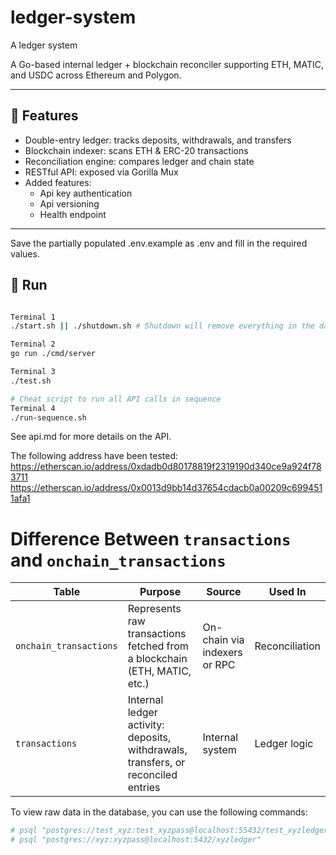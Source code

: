 # ledger-system
A ledger system


A Go-based internal ledger + blockchain reconciler supporting ETH, MATIC, and USDC across Ethereum and Polygon.

---

## 🧪 Features

- Double-entry ledger: tracks deposits, withdrawals, and transfers
- Blockchain indexer: scans ETH & ERC-20 transactions
- Reconciliation engine: compares ledger and chain state
- RESTful API: exposed via Gorilla Mux
- Added features:
  - Api key authentication
  - Api versioning
  - Health endpoint

---

Save the partially populated .env.example as .env and fill in the required values.

## 🚀 Run

```bash

Terminal 1
./start.sh || ./shutdown.sh # Shutdown will remove everything in the database

Terminal 2
go run ./cmd/server

Terminal 3
./test.sh

# Cheat script to run all API calls in sequence
Terminal 4
./run-sequence.sh
```
See api.md for more details on the API.

The following address have been tested:
https://etherscan.io/address/0xdadb0d80178819f2319190d340ce9a924f783711
https://etherscan.io/address/0x0013d9bb14d37654cdacb0a00209c6994511afa1

# Difference Between `transactions` and `onchain_transactions`

| Table                | Purpose                                                                | Source                    | Used In        |
|----------------------|------------------------------------------------------------------------|---------------------------|----------------|
| `onchain_transactions` | Represents raw transactions fetched from a blockchain (ETH, MATIC, etc.) | On-chain via indexers or RPC | Reconciliation |
| `transactions`         | Internal ledger activity: deposits, withdrawals, transfers, or reconciled entries | Internal system            | Ledger logic    |


To view raw data in the database, you can use the following commands:

```bash
# psql "postgres://test_xyz:test_xyzpass@localhost:55432/test_xyzledger"
# psql "postgres://xyz:xyzpass@localhost:5432/xyzledger"